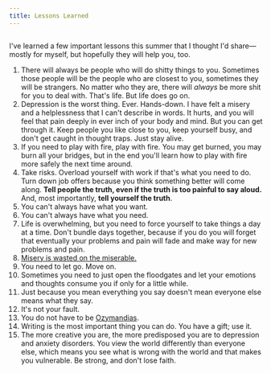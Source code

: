 ```yaml
---
title: Lessons Learned
---
```


<img alt="" title="You can't always have what you need." src="/assets/images/2015/08/wantneed.jpg">

I've learned a few important lessons this summer that I thought I'd share—mostly for myself, but hopefully they will help you, too.

1. There will always be people who will do shitty things to you. Sometimes those people will be the people who are closest to you, sometimes they will be strangers. No matter who they are, there will *always* be more shit for you to deal with. That's life. But life does go on.
2. Depression is the worst thing. Ever. Hands-down. I have felt a misery and a helplessness that I can't describe in words. It hurts, and you will feel that pain deeply in ever inch of your body and mind. But you can get through it. Keep people you like close to you, keep yourself busy, and don't get caught in thought traps. Just stay alive.
3. If you need to play with fire, play with fire. You may get burned, you may burn all your bridges, but in the end you'll learn how to play with fire more safely the next time around.
4. Take risks. Overload yourself with work if that's what you need to do. Turn down job offers because you think something better will come along. **Tell people the truth, even if the truth is too painful to say aloud.** And, most importantly, **tell yourself the truth**.
5. You can't always have what you want.
6. You can't always have what you need.
7. Life is overwhelming, but you need to force yourself to take things a day at a time. Don't bundle days together, because if you do you will forget that eventually your problems and pain will fade and make way for new problems and pain.
8. [Misery is wasted on the miserable.](https://vimeo.com/98735680 "Louie Clip")
9. You need to let go. Move on.
10. Sometimes you need to just open the floodgates and let your emotions and thoughts consume you if only for a little while.
11. Just because you mean everything you say doesn't mean everyone else means what they say.
12. It's not your fault.
13. You do not have to be [Ozymandias](http://www.poets.org/poetsorg/poem/ozymandias).
14. Writing is the most important thing you can do. You have a gift; use it.
15. The more creative you are, the more predisposed you are to depression and anxiety disorders. You view the world differently than everyone else, which means you see what is wrong with the world and that makes you vulnerable. Be strong, and don't lose faith.
